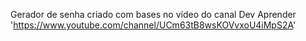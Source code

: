 Gerador de senha criado com bases no vídeo do canal Dev Aprender 'https://www.youtube.com/channel/UCm63tB8wsKOVvxoU4iMpS2A'